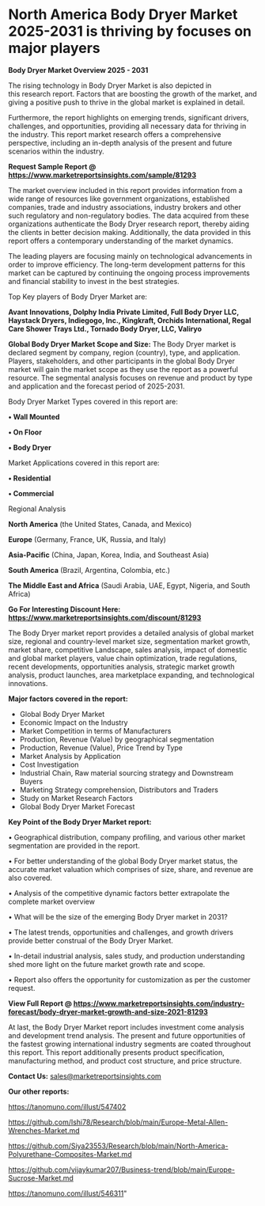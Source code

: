 # North America Body Dryer Market 2025-2031 is thriving by focuses on major players

<Strong> Body Dryer Market Overview 2025 - 2031</strong>

The rising technology in Body Dryer Market is also depicted in this research report. Factors that are boosting the growth of the market, and giving a positive push to thrive in the global market is explained in detail.

Furthermore, the report highlights on emerging trends, significant drivers, challenges, and opportunities, providing all necessary data for thriving in the industry. This report market research offers a comprehensive perspective, including an in-depth analysis of the present and future scenarios within the industry.

<strong>Request Sample Report @ <a href=https://www.marketreportsinsights.com/sample/81293>https://www.marketreportsinsights.com/sample/81293</a></strong>

The market overview included in this report provides information from a wide range of resources like government organizations, established companies, trade and industry associations, industry brokers and other such regulatory and non-regulatory bodies. The data acquired from these organizations authenticate the Body Dryer research report, thereby aiding the clients in better decision making. Additionally, the data provided in this report offers a contemporary understanding of the market dynamics.

The leading players are focusing mainly on technological advancements in order to improve efficiency. The long-term development patterns for this market can be captured by continuing the ongoing process improvements and financial stability to invest in the best strategies.

Top Key players of Body Dryer Market are:

<strong>Avant Innovations, Dolphy India Private Limited, Full Body Dryer LLC, Haystack Dryers, Indiegogo, Inc., Kingkraft, Orchids International, Regal Care Shower Trays Ltd., Tornado Body Dryer, LLC, Valiryo</strong>

<strong><b>Global Body Dryer Market Scope and Size:</b></strong>
The Body Dryer market is declared segment by company, region (country), type, and application. Players, stakeholders, and other participants in the global Body Dryer market will gain the market scope as they use the report as a powerful resource. The segmental analysis focuses on revenue and product by type and application and the forecast period of 2025-2031.

Body Dryer Market Types covered in this report are:

<strong>• Wall Mounted

• On Floor

• Body Dryer</strong>

Market Applications covered in this report are:

<strong>• Residential

• Commercial</strong> 

Regional Analysis

<strong>North America</strong> (the United States, Canada, and Mexico)

<strong>Europe</strong> (Germany, France, UK, Russia, and Italy)

<strong>Asia-Pacific</strong> (China, Japan, Korea, India, and Southeast Asia)

<strong>South America</strong> (Brazil, Argentina, Colombia, etc.)

<strong>The Middle East and Africa</strong> (Saudi Arabia, UAE, Egypt, Nigeria, and South Africa)

<strong>Go For Interesting Discount Here: <a href=https://www.marketreportsinsights.com/discount/81293>https://www.marketreportsinsights.com/discount/81293</a></strong>

The Body Dryer market report provides a detailed analysis of global market size, regional and country-level market size, segmentation market growth, market share, competitive Landscape, sales analysis, impact of domestic and global market players, value chain optimization, trade regulations, recent developments, opportunities analysis, strategic market growth analysis, product launches, area marketplace expanding, and technological innovations.

<strong><b>Major factors covered in the report:</b></strong>
<ul>
  <li>Global Body Dryer Market </li>
  <li>Economic Impact on the Industry</li>
  <li>Market Competition in terms of Manufacturers</li>
  <li>Production, Revenue (Value) by geographical segmentation</li>
  <li>Production, Revenue (Value), Price Trend by Type</li>
  <li>Market Analysis by Application</li>
  <li>Cost Investigation</li>
  <li>Industrial Chain, Raw material sourcing strategy and Downstream Buyers</li>
  <li>Marketing Strategy comprehension, Distributors and Traders</li>
  <li>Study on Market Research Factors</li>
  <li>Global Body Dryer Market Forecast</li>
</ul>

<strong><b>Key Point of the Body Dryer Market report:</b></strong>

• Geographical distribution, company profiling, and various other market segmentation are provided in the report.

• For better understanding of the global Body Dryer market status, the accurate market valuation which comprises of size, share, and revenue are also covered.

• Analysis of the competitive dynamic factors better extrapolate the complete market overview

• What will be the size of the emerging Body Dryer market in 2031?

• The latest trends, opportunities and challenges, and growth drivers provide better construal of the Body Dryer Market.

• In-detail industrial analysis, sales study, and production understanding shed more light on the future market growth rate and scope.

• Report also offers the opportunity for customization as per the customer request.

<strong><b>View Full Report @ <a href=https://www.marketreportsinsights.com/industry-forecast/body-dryer-market-growth-and-size-2021-81293>https://www.marketreportsinsights.com/industry-forecast/body-dryer-market-growth-and-size-2021-81293</a></b></strong>


At last, the Body Dryer Market report includes investment come analysis and development trend analysis. The present and future opportunities of the fastest growing international industry segments are coated throughout this report. This report additionally presents product specification, manufacturing method, and product cost structure, and price structure.

<strong>Contact Us:</strong>
sales@marketreportsinsights.com

<strong>Our other reports:</strong>

<a href=https://tanomuno.com/illust/547402>https://tanomuno.com/illust/547402</a>

<a href=https://github.com/Ishi78/Research/blob/main/Europe-Metal-Allen-Wrenches-Market.md>https://github.com/Ishi78/Research/blob/main/Europe-Metal-Allen-Wrenches-Market.md</a>

<a href=https://github.com/Siya23553/Research/blob/main/North-America-Polyurethane-Composites-Market.md>https://github.com/Siya23553/Research/blob/main/North-America-Polyurethane-Composites-Market.md</a>

<a href=https://github.com/vijaykumar207/Business-trend/blob/main/Europe-Sucrose-Market.md>https://github.com/vijaykumar207/Business-trend/blob/main/Europe-Sucrose-Market.md</a>

<a href=https://tanomuno.com/illust/546311>https://tanomuno.com/illust/546311</a>"
